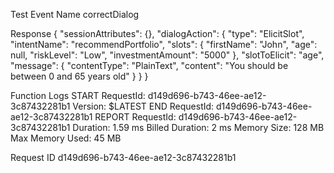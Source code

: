 Test Event Name
correctDialog

Response
{
  "sessionAttributes": {},
  "dialogAction": {
    "type": "ElicitSlot",
    "intentName": "recommendPortfolio",
    "slots": {
      "firstName": "John",
      "age": null,
      "riskLevel": "Low",
      "investmentAmount": "5000"
    },
    "slotToElicit": "age",
    "message": {
      "contentType": "PlainText",
      "content": "You should be between 0 and 65 years old"
    }
  }
}

Function Logs
START RequestId: d149d696-b743-46ee-ae12-3c87432281b1 Version: $LATEST
END RequestId: d149d696-b743-46ee-ae12-3c87432281b1
REPORT RequestId: d149d696-b743-46ee-ae12-3c87432281b1	Duration: 1.59 ms	Billed Duration: 2 ms	Memory Size: 128 MB	Max Memory Used: 45 MB

Request ID
d149d696-b743-46ee-ae12-3c87432281b1